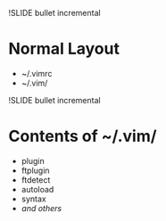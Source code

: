 !SLIDE bullet incremental
# Normal Layout #

* ~/.vimrc
* ~/.vim/

!SLIDE bullet incremental
# Contents of ~/.vim/ #

* plugin
* ftplugin
* ftdetect
* autoload
* syntax
* _and others_

